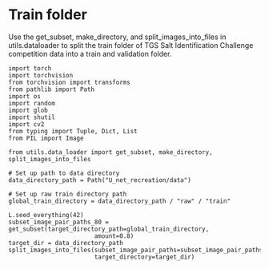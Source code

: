 # Train folder
Use the get_subset, make_directory, and split_images_into_files in utils.dataloader to split the train folder of TGS Salt Identification Challenge competition data into a train and validation folder. 

```
import torch
import torchvision
from torchvision import transforms
from pathlib import Path
import os
import random
import glob
import shutil
import cv2
from typing import Tuple, Dict, List
from PIL import Image

from utils.data_loader import get_subset, make_directory, split_images_into_files

# Set up path to data directory
data_directory_path = Path("U_net_recreation/data")

# Set up raw train directory path
global_train_directory = data_directory_path / "raw" / "train"

L.seed_everything(42)
subset_image_pair_paths_80 = get_subset(target_directory_path=global_train_directory,
                        amount=0.8)
target_dir = data_directory_path
split_images_into_files(subset_image_pair_paths=subset_image_pair_paths_80,
                        target_directory=target_dir)
```
